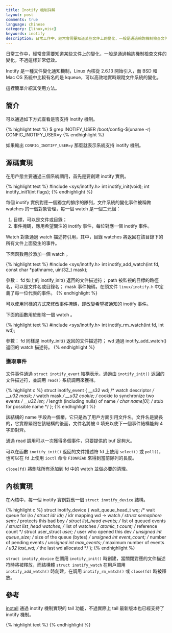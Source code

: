 ```yaml
---
title: Inotify 機制詳解
layout: post
comments: true
language: chinese
category: [linux,misc]
keywords: inotify
description: 日常工作中，經常會需要知道某些文件上的變化，一般是通過輪詢機制檢查文件的變化，不過這樣非常低效。Inotify 是一種文件變化通知機制，Linux 內核從 2.6.13 開始引入，而 BSD 和 Mac OS 系統中比較有名的是 kqueue，可以高效地實時跟蹤文件系統的變化。這裡簡單介紹其使用方法。
---
```


日常工作中，經常會需要知道某些文件上的變化，一般是通過輪詢機制檢查文件的變化，不過這樣非常低效。

Inotify 是一種文件變化通知機制，Linux 內核從 2.6.13 開始引入，而 BSD 和 Mac OS 系統中比較有名的是 kqueue，可以高效地實時跟蹤文件系統的變化。

這裡簡單介紹其使用方法。

<!-- more -->

## 簡介

可以通過如下方式查看是否支持 Inotify 機制。

{% highlight text %}
$ grep INOTIFY_USER /boot/config-$(uname -r)
CONFIG_INOTIFY_USER=y
{% endhighlight %}

如果輸出 `CONFIG_INOTIFY_USER=y` 那麼就表示系統支持 inotify 機制。





## 源碼實現

在用戶態主要通過三個系統調用，首先是要創建 inotify 實例。

{% highlight text %}
#include <sys/inotify.h>
int inotify_init(void);
int inotify_init1(int flags);
{% endhighlight %}

每個 inotify 實例對應一個獨立的排序的隊列，文件系統的變化事件被稱做 watches 的一個對象管理，每一個 watch 是一個二元組：

1. 目標，可以是文件或目錄；
2. 事件掩碼，應用希望關注的 inotify 事件，每位對應一個 inotify 事件。

Watch 對象通過 watch 描述符引用，其中，目錄 watches 將返回在該目錄下的所有文件上面發生的事件。

下面函數用於添加一個 watch 。

{% highlight text %}
#include <sys/inotify.h>
int inotify_add_watch(int fd, const char *pathname, uint32_t mask);

參數：
  fd    如上的 inotify_init() 返回的文件描述符；
  path  被監視的目標的路徑名，可以是文件名或目錄名；
  mask  事件掩碼，在頭文件 `linux/inotify.h` 中定義了每一位代表的事件。
{% endhighlight %}

可以使用同樣的方式來修改事件掩碼，即改變希望被通知的 inotify 事件。

下面的函數用於刪除一個 watch 。

{% highlight text %}
#include <sys/inotify.h>
int inotify_rm_watch(int fd, int wd);

參數：
  fd   同樣是 inotify_init() 返回的文件描述符；
  wd   通過 inotify_add_watch() 返回的 watch 描述符。
{% endhighlight %}

### 獲取事件

文件事件通過 `struct inotify_event` 結構表示，通過由 `inotify_init()` 返回的文件描述符，並調用 `read()` 系統調用來獲得。

{% highlight c %}
struct inotify_event {
	__s32           wd;             /* watch descriptor */
	__u32           mask;           /* watch mask */
	__u32           cookie;         /* cookie to synchronize two events */
	__u32           len;            /* length (including nulls) of name */
	char            name[0];        /* stub for possible name */
};
{% endhighlight %}

該結構的 name 字段為一個樁，它只是為了用戶方面引用文件名，文件名是變長的，它實際緊跟在該結構的後面，文件名將被 0 填充以使下一個事件結構能夠 4 字節對齊。

通過 read 調用可以一次獲得多個事件，只要提供的 buf 足夠大。

可以在函數 `inotify_init()` 返回的文件描述符 fd 上使用 `select()` 或 `poll()`，也可以在 fd 上使用 `ioctl` 命令 `FIONREAD` 來得到當前隊列的長度。

`close(fd)` 將刪除所有添加到 fd 中的 watch 並做必要的清理。

## 內核實現

在內核中，每一個 inotify 實例對應一個 `struct inotify_device` 結構。

{% highlight c %}
struct inotify_device {
	wait_queue_head_t       wq;             /* wait queue for i/o */
	struct idr              idr;            /* idr mapping wd -> watch */
	struct semaphore        sem;            /* protects this bad boy */
	struct list_head        events;         /* list of queued events */
	struct list_head        watches;        /* list of watches */
	atomic_t                count;          /* reference count */
	struct user_struct      *user;          /* user who opened this dev */
	unsigned int            queue_size;     /* size of the queue (bytes) */
	unsigned int            event_count;    /* number of pending events */
	unsigned int            max_events;     /* maximum number of events */
	u32                     last_wd;        /* the last wd allocated */
};
{% endhighlight %}

<!--
d_list 指向所有 `struct inotify_device` 組成的列表的，i_list 指向所有被監視 inode 組成的列表，count 是引用計數，dev 指向該 watch 所在的 inotify 實例對應的 inotify_device 結構，inode 指向該 watch 要監視的 inode，wd 是分配給該 watch 的描述符，mask 是該 watch 的事件掩碼，表示它對哪些文件系統事件感興趣。
-->

`struct inotify_device` 在調用 `inotify_init()` 時創建，當關閉對應的文件描述符時將被釋放，而結構體 `struct inotify_watch` 在用戶調用 `inotify_add_watch()` 時創建，在調用 `inotify_rm_watch()` 或 `close(fd)` 時被釋放。


<!--
無論是目錄還是文件，在內核中都對應一個 inode 結構，inotify 系統在 inode 結構中增加了兩個字段：

struct inotify_watch {
        struct list_head        d_list; /* entry in inotify_device's list */
        struct list_head        i_list; /* entry in inode's list */
        atomic_t                count;  /* reference count */
        struct inotify_device   *dev;   /* associated device */
        struct inode            *inode; /* associated inode */
        s32                     wd;     /* watch descriptor */
        u32                     mask;   /* event mask for this watch */
};


    d_list 指向所有 inotify_device 組成的列表的，i_list 指向所有被監視 inode 組成的列表，count 是引用計數，dev 指向該 watch 所在的 inotify 實例對應的 inotify_device 結構，inode 指向該 watch 要監視的 inode，wd 是分配給該 watch 的描述符，mask 是該 watch 的事件掩碼，表示它對哪些文件系統事件感興趣。

    結構 inotify_device 在用戶態調用 inotify_init（） 時創建，當關閉 inotify_init（）返回的文件描述符時將被釋放。結構 inotify_watch 在用戶態調用 inotify_add_watch（）時創建，在用戶態調用 inotify_rm_watch（） 或 close（fd） 時被釋放。

    無論是目錄還是文件，在內核中都對應一個 inode 結構，inotify 系統在 inode 結構中增加了兩個字段：


#ifdef CONFIG_INOTIFY
	struct list_head	inotify_watches; /* watches on this inode */
	struct semaphore	inotify_sem;	/* protects the watches list */
#endif


    inotify_watches 是在被監視目標上的 watch 列表，每當用戶調用 inotify_add_watch（）時，內核就為添加的 watch 創建一個 inotify_watch 結構，並把它插入到被監視目標對應的 inode 的 inotify_watches 列表。inotify_sem 用於同步對 inotify_watches 列表的訪問。當文件系統發生第一部分提到的事件之一時，相應的文件系統代碼將顯示調用fsnotify_* 來把相應的事件報告給 inotify 系統，其中*號就是相應的事件名，目前實現包括：

    fsnotify_move，文件從一個目錄移動到另一個目錄fsnotify_nameremove，文件從目錄中刪除fsnotify_inoderemove，自刪除fsnotify_create，創建新文件fsnotify_mkdir，創建新目錄fsnotify_access，文件被讀fsnotify_modify，文件被寫fsnotify_open，文件被打開fsnotify_close，文件被關閉fsnotify_xattr，文件的擴展屬性被修改fsnotify_change，文件被修改或原數據被修改有一個例外情況，就是 inotify_unmount_inodes，它會在文件系統被 umount 時調用來通知 umount 事件給 inotify 系統。

    以上提到的通知函數最後都調用 inotify_inode_queue_event（inotify_unmount_inodes直接調用 inotify_dev_queue_event ），該函數首先判斷對應的inode是否被監視，這通過查看 inotify_watches 列表是否為空來實現，如果發現 inode 沒有被監視，什麼也不做，立刻返回，反之，遍歷 inotify_watches 列表，看是否當前的文件操作事件被某個 watch 監視，如果是，調用 inotify_dev_queue_event，否則，返回。函數inotify_dev_queue_event 首先判斷該事件是否是上一個事件的重複，如果是就丟棄該事件並返回，否則，它判斷是否 inotify 實例即 inotify_device 的事件隊列是否溢出，如果溢出，產生一個溢出事件，否則產生一個當前的文件操作事件，這些事件通過kernel_event 構建，kernel_event 將創建一個 inotify_kernel_event 結構，然後把該結構插入到對應的 inotify_device 的 events 事件列表，然後喚醒等待在inotify_device 結構中的 wq 指向的等待隊列。想監視文件系統事件的用戶態進程在inotify 實例（即 inotify_init（） 返回的文件描述符）上調用 read 時但沒有事件時就掛在等待隊列 wq 上。
-->



## 參考

[inotail](https://github.com/tklauser/inotail) 通過 inotify 機制實現的 tail 功能，不過實際上 tail 最新版本也已經支持了 inotify 機制。


<!--
Inotify: 高效、實時的Linux文件系統事件監控框架
http://www.infoq.com/cn/articles/inotify-linux-file-system-event-monitoring
https://www.infoq.com/articles/inotify-linux-file-system-event-monitoring
-->


{% highlight text %}
{% endhighlight %}
